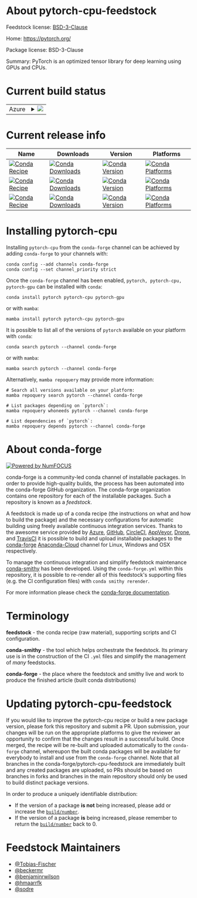 About pytorch-cpu-feedstock
===========================

Feedstock license: [BSD-3-Clause](https://github.com/conda-forge/pytorch-cpu-feedstock/blob/main/LICENSE.txt)

Home: https://pytorch.org/

Package license: BSD-3-Clause

Summary: PyTorch is an optimized tensor library for deep learning using GPUs and CPUs.

Current build status
====================


<table>
    
  <tr>
    <td>Azure</td>
    <td>
      <details>
        <summary>
          <a href="https://dev.azure.com/conda-forge/feedstock-builds/_build/latest?definitionId=2441&branchName=main">
            <img src="https://dev.azure.com/conda-forge/feedstock-builds/_apis/build/status/pytorch-cpu-feedstock?branchName=main">
          </a>
        </summary>
        <table>
          <thead><tr><th>Variant</th><th>Status</th></tr></thead>
          <tbody><tr>
              <td>linux_64_blas_implgenericc_compiler_version10cuda_compilernvcccuda_compiler_version11.2cxx_compiler_version10libprotobuf3.21numpy1.22python3.10.____cpython</td>
              <td>
                <a href="https://dev.azure.com/conda-forge/feedstock-builds/_build/latest?definitionId=2441&branchName=main">
                  <img src="https://dev.azure.com/conda-forge/feedstock-builds/_apis/build/status/pytorch-cpu-feedstock?branchName=main&jobName=linux&configuration=linux%20linux_64_blas_implgenericc_compiler_version10cuda_compilernvcccuda_compiler_version11.2cxx_compiler_version10libprotobuf3.21numpy1.22python3.10.____cpython" alt="variant">
                </a>
              </td>
            </tr><tr>
              <td>linux_64_blas_implgenericc_compiler_version10cuda_compilernvcccuda_compiler_version11.2cxx_compiler_version10libprotobuf3.21numpy1.22python3.8.____cpython</td>
              <td>
                <a href="https://dev.azure.com/conda-forge/feedstock-builds/_build/latest?definitionId=2441&branchName=main">
                  <img src="https://dev.azure.com/conda-forge/feedstock-builds/_apis/build/status/pytorch-cpu-feedstock?branchName=main&jobName=linux&configuration=linux%20linux_64_blas_implgenericc_compiler_version10cuda_compilernvcccuda_compiler_version11.2cxx_compiler_version10libprotobuf3.21numpy1.22python3.8.____cpython" alt="variant">
                </a>
              </td>
            </tr><tr>
              <td>linux_64_blas_implgenericc_compiler_version10cuda_compilernvcccuda_compiler_version11.2cxx_compiler_version10libprotobuf3.21numpy1.22python3.9.____cpython</td>
              <td>
                <a href="https://dev.azure.com/conda-forge/feedstock-builds/_build/latest?definitionId=2441&branchName=main">
                  <img src="https://dev.azure.com/conda-forge/feedstock-builds/_apis/build/status/pytorch-cpu-feedstock?branchName=main&jobName=linux&configuration=linux%20linux_64_blas_implgenericc_compiler_version10cuda_compilernvcccuda_compiler_version11.2cxx_compiler_version10libprotobuf3.21numpy1.22python3.9.____cpython" alt="variant">
                </a>
              </td>
            </tr><tr>
              <td>linux_64_blas_implgenericc_compiler_version10cuda_compilernvcccuda_compiler_version11.2cxx_compiler_version10libprotobuf3.21numpy1.23python3.11.____cpython</td>
              <td>
                <a href="https://dev.azure.com/conda-forge/feedstock-builds/_build/latest?definitionId=2441&branchName=main">
                  <img src="https://dev.azure.com/conda-forge/feedstock-builds/_apis/build/status/pytorch-cpu-feedstock?branchName=main&jobName=linux&configuration=linux%20linux_64_blas_implgenericc_compiler_version10cuda_compilernvcccuda_compiler_version11.2cxx_compiler_version10libprotobuf3.21numpy1.23python3.11.____cpython" alt="variant">
                </a>
              </td>
            </tr><tr>
              <td>linux_64_blas_implgenericc_compiler_version10cuda_compilernvcccuda_compiler_version11.2cxx_compiler_version10libprotobuf3.21numpy1.26python3.12.____cpython</td>
              <td>
                <a href="https://dev.azure.com/conda-forge/feedstock-builds/_build/latest?definitionId=2441&branchName=main">
                  <img src="https://dev.azure.com/conda-forge/feedstock-builds/_apis/build/status/pytorch-cpu-feedstock?branchName=main&jobName=linux&configuration=linux%20linux_64_blas_implgenericc_compiler_version10cuda_compilernvcccuda_compiler_version11.2cxx_compiler_version10libprotobuf3.21numpy1.26python3.12.____cpython" alt="variant">
                </a>
              </td>
            </tr><tr>
              <td>linux_64_blas_implgenericc_compiler_version10cuda_compilernvcccuda_compiler_version11.2cxx_compiler_version10libprotobuf4.24.4numpy1.22python3.10.____cpython</td>
              <td>
                <a href="https://dev.azure.com/conda-forge/feedstock-builds/_build/latest?definitionId=2441&branchName=main">
                  <img src="https://dev.azure.com/conda-forge/feedstock-builds/_apis/build/status/pytorch-cpu-feedstock?branchName=main&jobName=linux&configuration=linux%20linux_64_blas_implgenericc_compiler_version10cuda_compilernvcccuda_compiler_version11.2cxx_compiler_version10libprotobuf4.24.4numpy1.22python3.10.____cpython" alt="variant">
                </a>
              </td>
            </tr><tr>
              <td>linux_64_blas_implgenericc_compiler_version10cuda_compilernvcccuda_compiler_version11.2cxx_compiler_version10libprotobuf4.24.4numpy1.22python3.8.____cpython</td>
              <td>
                <a href="https://dev.azure.com/conda-forge/feedstock-builds/_build/latest?definitionId=2441&branchName=main">
                  <img src="https://dev.azure.com/conda-forge/feedstock-builds/_apis/build/status/pytorch-cpu-feedstock?branchName=main&jobName=linux&configuration=linux%20linux_64_blas_implgenericc_compiler_version10cuda_compilernvcccuda_compiler_version11.2cxx_compiler_version10libprotobuf4.24.4numpy1.22python3.8.____cpython" alt="variant">
                </a>
              </td>
            </tr><tr>
              <td>linux_64_blas_implgenericc_compiler_version10cuda_compilernvcccuda_compiler_version11.2cxx_compiler_version10libprotobuf4.24.4numpy1.22python3.9.____cpython</td>
              <td>
                <a href="https://dev.azure.com/conda-forge/feedstock-builds/_build/latest?definitionId=2441&branchName=main">
                  <img src="https://dev.azure.com/conda-forge/feedstock-builds/_apis/build/status/pytorch-cpu-feedstock?branchName=main&jobName=linux&configuration=linux%20linux_64_blas_implgenericc_compiler_version10cuda_compilernvcccuda_compiler_version11.2cxx_compiler_version10libprotobuf4.24.4numpy1.22python3.9.____cpython" alt="variant">
                </a>
              </td>
            </tr><tr>
              <td>linux_64_blas_implgenericc_compiler_version10cuda_compilernvcccuda_compiler_version11.2cxx_compiler_version10libprotobuf4.24.4numpy1.23python3.11.____cpython</td>
              <td>
                <a href="https://dev.azure.com/conda-forge/feedstock-builds/_build/latest?definitionId=2441&branchName=main">
                  <img src="https://dev.azure.com/conda-forge/feedstock-builds/_apis/build/status/pytorch-cpu-feedstock?branchName=main&jobName=linux&configuration=linux%20linux_64_blas_implgenericc_compiler_version10cuda_compilernvcccuda_compiler_version11.2cxx_compiler_version10libprotobuf4.24.4numpy1.23python3.11.____cpython" alt="variant">
                </a>
              </td>
            </tr><tr>
              <td>linux_64_blas_implgenericc_compiler_version10cuda_compilernvcccuda_compiler_version11.2cxx_compiler_version10libprotobuf4.24.4numpy1.26python3.12.____cpython</td>
              <td>
                <a href="https://dev.azure.com/conda-forge/feedstock-builds/_build/latest?definitionId=2441&branchName=main">
                  <img src="https://dev.azure.com/conda-forge/feedstock-builds/_apis/build/status/pytorch-cpu-feedstock?branchName=main&jobName=linux&configuration=linux%20linux_64_blas_implgenericc_compiler_version10cuda_compilernvcccuda_compiler_version11.2cxx_compiler_version10libprotobuf4.24.4numpy1.26python3.12.____cpython" alt="variant">
                </a>
              </td>
            </tr><tr>
              <td>linux_64_blas_implgenericc_compiler_version11cuda_compilernvcccuda_compiler_version11.8cxx_compiler_version11libprotobuf3.21numpy1.22python3.10.____cpython</td>
              <td>
                <a href="https://dev.azure.com/conda-forge/feedstock-builds/_build/latest?definitionId=2441&branchName=main">
                  <img src="https://dev.azure.com/conda-forge/feedstock-builds/_apis/build/status/pytorch-cpu-feedstock?branchName=main&jobName=linux&configuration=linux%20linux_64_blas_implgenericc_compiler_version11cuda_compilernvcccuda_compiler_version11.8cxx_compiler_version11libprotobuf3.21numpy1.22python3.10.____cpython" alt="variant">
                </a>
              </td>
            </tr><tr>
              <td>linux_64_blas_implgenericc_compiler_version11cuda_compilernvcccuda_compiler_version11.8cxx_compiler_version11libprotobuf3.21numpy1.22python3.8.____cpython</td>
              <td>
                <a href="https://dev.azure.com/conda-forge/feedstock-builds/_build/latest?definitionId=2441&branchName=main">
                  <img src="https://dev.azure.com/conda-forge/feedstock-builds/_apis/build/status/pytorch-cpu-feedstock?branchName=main&jobName=linux&configuration=linux%20linux_64_blas_implgenericc_compiler_version11cuda_compilernvcccuda_compiler_version11.8cxx_compiler_version11libprotobuf3.21numpy1.22python3.8.____cpython" alt="variant">
                </a>
              </td>
            </tr><tr>
              <td>linux_64_blas_implgenericc_compiler_version11cuda_compilernvcccuda_compiler_version11.8cxx_compiler_version11libprotobuf3.21numpy1.22python3.9.____cpython</td>
              <td>
                <a href="https://dev.azure.com/conda-forge/feedstock-builds/_build/latest?definitionId=2441&branchName=main">
                  <img src="https://dev.azure.com/conda-forge/feedstock-builds/_apis/build/status/pytorch-cpu-feedstock?branchName=main&jobName=linux&configuration=linux%20linux_64_blas_implgenericc_compiler_version11cuda_compilernvcccuda_compiler_version11.8cxx_compiler_version11libprotobuf3.21numpy1.22python3.9.____cpython" alt="variant">
                </a>
              </td>
            </tr><tr>
              <td>linux_64_blas_implgenericc_compiler_version11cuda_compilernvcccuda_compiler_version11.8cxx_compiler_version11libprotobuf3.21numpy1.23python3.11.____cpython</td>
              <td>
                <a href="https://dev.azure.com/conda-forge/feedstock-builds/_build/latest?definitionId=2441&branchName=main">
                  <img src="https://dev.azure.com/conda-forge/feedstock-builds/_apis/build/status/pytorch-cpu-feedstock?branchName=main&jobName=linux&configuration=linux%20linux_64_blas_implgenericc_compiler_version11cuda_compilernvcccuda_compiler_version11.8cxx_compiler_version11libprotobuf3.21numpy1.23python3.11.____cpython" alt="variant">
                </a>
              </td>
            </tr><tr>
              <td>linux_64_blas_implgenericc_compiler_version11cuda_compilernvcccuda_compiler_version11.8cxx_compiler_version11libprotobuf3.21numpy1.26python3.12.____cpython</td>
              <td>
                <a href="https://dev.azure.com/conda-forge/feedstock-builds/_build/latest?definitionId=2441&branchName=main">
                  <img src="https://dev.azure.com/conda-forge/feedstock-builds/_apis/build/status/pytorch-cpu-feedstock?branchName=main&jobName=linux&configuration=linux%20linux_64_blas_implgenericc_compiler_version11cuda_compilernvcccuda_compiler_version11.8cxx_compiler_version11libprotobuf3.21numpy1.26python3.12.____cpython" alt="variant">
                </a>
              </td>
            </tr><tr>
              <td>linux_64_blas_implgenericc_compiler_version11cuda_compilernvcccuda_compiler_version11.8cxx_compiler_version11libprotobuf4.24.4numpy1.22python3.10.____cpython</td>
              <td>
                <a href="https://dev.azure.com/conda-forge/feedstock-builds/_build/latest?definitionId=2441&branchName=main">
                  <img src="https://dev.azure.com/conda-forge/feedstock-builds/_apis/build/status/pytorch-cpu-feedstock?branchName=main&jobName=linux&configuration=linux%20linux_64_blas_implgenericc_compiler_version11cuda_compilernvcccuda_compiler_version11.8cxx_compiler_version11libprotobuf4.24.4numpy1.22python3.10.____cpython" alt="variant">
                </a>
              </td>
            </tr><tr>
              <td>linux_64_blas_implgenericc_compiler_version11cuda_compilernvcccuda_compiler_version11.8cxx_compiler_version11libprotobuf4.24.4numpy1.22python3.8.____cpython</td>
              <td>
                <a href="https://dev.azure.com/conda-forge/feedstock-builds/_build/latest?definitionId=2441&branchName=main">
                  <img src="https://dev.azure.com/conda-forge/feedstock-builds/_apis/build/status/pytorch-cpu-feedstock?branchName=main&jobName=linux&configuration=linux%20linux_64_blas_implgenericc_compiler_version11cuda_compilernvcccuda_compiler_version11.8cxx_compiler_version11libprotobuf4.24.4numpy1.22python3.8.____cpython" alt="variant">
                </a>
              </td>
            </tr><tr>
              <td>linux_64_blas_implgenericc_compiler_version11cuda_compilernvcccuda_compiler_version11.8cxx_compiler_version11libprotobuf4.24.4numpy1.22python3.9.____cpython</td>
              <td>
                <a href="https://dev.azure.com/conda-forge/feedstock-builds/_build/latest?definitionId=2441&branchName=main">
                  <img src="https://dev.azure.com/conda-forge/feedstock-builds/_apis/build/status/pytorch-cpu-feedstock?branchName=main&jobName=linux&configuration=linux%20linux_64_blas_implgenericc_compiler_version11cuda_compilernvcccuda_compiler_version11.8cxx_compiler_version11libprotobuf4.24.4numpy1.22python3.9.____cpython" alt="variant">
                </a>
              </td>
            </tr><tr>
              <td>linux_64_blas_implgenericc_compiler_version11cuda_compilernvcccuda_compiler_version11.8cxx_compiler_version11libprotobuf4.24.4numpy1.23python3.11.____cpython</td>
              <td>
                <a href="https://dev.azure.com/conda-forge/feedstock-builds/_build/latest?definitionId=2441&branchName=main">
                  <img src="https://dev.azure.com/conda-forge/feedstock-builds/_apis/build/status/pytorch-cpu-feedstock?branchName=main&jobName=linux&configuration=linux%20linux_64_blas_implgenericc_compiler_version11cuda_compilernvcccuda_compiler_version11.8cxx_compiler_version11libprotobuf4.24.4numpy1.23python3.11.____cpython" alt="variant">
                </a>
              </td>
            </tr><tr>
              <td>linux_64_blas_implgenericc_compiler_version11cuda_compilernvcccuda_compiler_version11.8cxx_compiler_version11libprotobuf4.24.4numpy1.26python3.12.____cpython</td>
              <td>
                <a href="https://dev.azure.com/conda-forge/feedstock-builds/_build/latest?definitionId=2441&branchName=main">
                  <img src="https://dev.azure.com/conda-forge/feedstock-builds/_apis/build/status/pytorch-cpu-feedstock?branchName=main&jobName=linux&configuration=linux%20linux_64_blas_implgenericc_compiler_version11cuda_compilernvcccuda_compiler_version11.8cxx_compiler_version11libprotobuf4.24.4numpy1.26python3.12.____cpython" alt="variant">
                </a>
              </td>
            </tr><tr>
              <td>linux_64_blas_implgenericc_compiler_version12cuda_compilerNonecuda_compiler_versionNonecxx_compiler_version12libprotobuf3.21numpy1.22python3.10.____cpython</td>
              <td>
                <a href="https://dev.azure.com/conda-forge/feedstock-builds/_build/latest?definitionId=2441&branchName=main">
                  <img src="https://dev.azure.com/conda-forge/feedstock-builds/_apis/build/status/pytorch-cpu-feedstock?branchName=main&jobName=linux&configuration=linux%20linux_64_blas_implgenericc_compiler_version12cuda_compilerNonecuda_compiler_versionNonecxx_compiler_version12libprotobuf3.21numpy1.22python3.10.____cpython" alt="variant">
                </a>
              </td>
            </tr><tr>
              <td>linux_64_blas_implgenericc_compiler_version12cuda_compilerNonecuda_compiler_versionNonecxx_compiler_version12libprotobuf3.21numpy1.22python3.8.____cpython</td>
              <td>
                <a href="https://dev.azure.com/conda-forge/feedstock-builds/_build/latest?definitionId=2441&branchName=main">
                  <img src="https://dev.azure.com/conda-forge/feedstock-builds/_apis/build/status/pytorch-cpu-feedstock?branchName=main&jobName=linux&configuration=linux%20linux_64_blas_implgenericc_compiler_version12cuda_compilerNonecuda_compiler_versionNonecxx_compiler_version12libprotobuf3.21numpy1.22python3.8.____cpython" alt="variant">
                </a>
              </td>
            </tr><tr>
              <td>linux_64_blas_implgenericc_compiler_version12cuda_compilerNonecuda_compiler_versionNonecxx_compiler_version12libprotobuf3.21numpy1.22python3.9.____cpython</td>
              <td>
                <a href="https://dev.azure.com/conda-forge/feedstock-builds/_build/latest?definitionId=2441&branchName=main">
                  <img src="https://dev.azure.com/conda-forge/feedstock-builds/_apis/build/status/pytorch-cpu-feedstock?branchName=main&jobName=linux&configuration=linux%20linux_64_blas_implgenericc_compiler_version12cuda_compilerNonecuda_compiler_versionNonecxx_compiler_version12libprotobuf3.21numpy1.22python3.9.____cpython" alt="variant">
                </a>
              </td>
            </tr><tr>
              <td>linux_64_blas_implgenericc_compiler_version12cuda_compilerNonecuda_compiler_versionNonecxx_compiler_version12libprotobuf3.21numpy1.23python3.11.____cpython</td>
              <td>
                <a href="https://dev.azure.com/conda-forge/feedstock-builds/_build/latest?definitionId=2441&branchName=main">
                  <img src="https://dev.azure.com/conda-forge/feedstock-builds/_apis/build/status/pytorch-cpu-feedstock?branchName=main&jobName=linux&configuration=linux%20linux_64_blas_implgenericc_compiler_version12cuda_compilerNonecuda_compiler_versionNonecxx_compiler_version12libprotobuf3.21numpy1.23python3.11.____cpython" alt="variant">
                </a>
              </td>
            </tr><tr>
              <td>linux_64_blas_implgenericc_compiler_version12cuda_compilerNonecuda_compiler_versionNonecxx_compiler_version12libprotobuf3.21numpy1.26python3.12.____cpython</td>
              <td>
                <a href="https://dev.azure.com/conda-forge/feedstock-builds/_build/latest?definitionId=2441&branchName=main">
                  <img src="https://dev.azure.com/conda-forge/feedstock-builds/_apis/build/status/pytorch-cpu-feedstock?branchName=main&jobName=linux&configuration=linux%20linux_64_blas_implgenericc_compiler_version12cuda_compilerNonecuda_compiler_versionNonecxx_compiler_version12libprotobuf3.21numpy1.26python3.12.____cpython" alt="variant">
                </a>
              </td>
            </tr><tr>
              <td>linux_64_blas_implgenericc_compiler_version12cuda_compilerNonecuda_compiler_versionNonecxx_compiler_version12libprotobuf4.24.4numpy1.22python3.10.____cpython</td>
              <td>
                <a href="https://dev.azure.com/conda-forge/feedstock-builds/_build/latest?definitionId=2441&branchName=main">
                  <img src="https://dev.azure.com/conda-forge/feedstock-builds/_apis/build/status/pytorch-cpu-feedstock?branchName=main&jobName=linux&configuration=linux%20linux_64_blas_implgenericc_compiler_version12cuda_compilerNonecuda_compiler_versionNonecxx_compiler_version12libprotobuf4.24.4numpy1.22python3.10.____cpython" alt="variant">
                </a>
              </td>
            </tr><tr>
              <td>linux_64_blas_implgenericc_compiler_version12cuda_compilerNonecuda_compiler_versionNonecxx_compiler_version12libprotobuf4.24.4numpy1.22python3.8.____cpython</td>
              <td>
                <a href="https://dev.azure.com/conda-forge/feedstock-builds/_build/latest?definitionId=2441&branchName=main">
                  <img src="https://dev.azure.com/conda-forge/feedstock-builds/_apis/build/status/pytorch-cpu-feedstock?branchName=main&jobName=linux&configuration=linux%20linux_64_blas_implgenericc_compiler_version12cuda_compilerNonecuda_compiler_versionNonecxx_compiler_version12libprotobuf4.24.4numpy1.22python3.8.____cpython" alt="variant">
                </a>
              </td>
            </tr><tr>
              <td>linux_64_blas_implgenericc_compiler_version12cuda_compilerNonecuda_compiler_versionNonecxx_compiler_version12libprotobuf4.24.4numpy1.22python3.9.____cpython</td>
              <td>
                <a href="https://dev.azure.com/conda-forge/feedstock-builds/_build/latest?definitionId=2441&branchName=main">
                  <img src="https://dev.azure.com/conda-forge/feedstock-builds/_apis/build/status/pytorch-cpu-feedstock?branchName=main&jobName=linux&configuration=linux%20linux_64_blas_implgenericc_compiler_version12cuda_compilerNonecuda_compiler_versionNonecxx_compiler_version12libprotobuf4.24.4numpy1.22python3.9.____cpython" alt="variant">
                </a>
              </td>
            </tr><tr>
              <td>linux_64_blas_implgenericc_compiler_version12cuda_compilerNonecuda_compiler_versionNonecxx_compiler_version12libprotobuf4.24.4numpy1.23python3.11.____cpython</td>
              <td>
                <a href="https://dev.azure.com/conda-forge/feedstock-builds/_build/latest?definitionId=2441&branchName=main">
                  <img src="https://dev.azure.com/conda-forge/feedstock-builds/_apis/build/status/pytorch-cpu-feedstock?branchName=main&jobName=linux&configuration=linux%20linux_64_blas_implgenericc_compiler_version12cuda_compilerNonecuda_compiler_versionNonecxx_compiler_version12libprotobuf4.24.4numpy1.23python3.11.____cpython" alt="variant">
                </a>
              </td>
            </tr><tr>
              <td>linux_64_blas_implgenericc_compiler_version12cuda_compilerNonecuda_compiler_versionNonecxx_compiler_version12libprotobuf4.24.4numpy1.26python3.12.____cpython</td>
              <td>
                <a href="https://dev.azure.com/conda-forge/feedstock-builds/_build/latest?definitionId=2441&branchName=main">
                  <img src="https://dev.azure.com/conda-forge/feedstock-builds/_apis/build/status/pytorch-cpu-feedstock?branchName=main&jobName=linux&configuration=linux%20linux_64_blas_implgenericc_compiler_version12cuda_compilerNonecuda_compiler_versionNonecxx_compiler_version12libprotobuf4.24.4numpy1.26python3.12.____cpython" alt="variant">
                </a>
              </td>
            </tr><tr>
              <td>linux_64_blas_implgenericc_compiler_version12cuda_compilercuda-nvcccuda_compiler_version12.0cxx_compiler_version12libprotobuf3.21numpy1.22python3.10.____cpython</td>
              <td>
                <a href="https://dev.azure.com/conda-forge/feedstock-builds/_build/latest?definitionId=2441&branchName=main">
                  <img src="https://dev.azure.com/conda-forge/feedstock-builds/_apis/build/status/pytorch-cpu-feedstock?branchName=main&jobName=linux&configuration=linux%20linux_64_blas_implgenericc_compiler_version12cuda_compilercuda-nvcccuda_compiler_version12.0cxx_compiler_version12libprotobuf3.21numpy1.22python3.10.____cpython" alt="variant">
                </a>
              </td>
            </tr><tr>
              <td>linux_64_blas_implgenericc_compiler_version12cuda_compilercuda-nvcccuda_compiler_version12.0cxx_compiler_version12libprotobuf3.21numpy1.22python3.8.____cpython</td>
              <td>
                <a href="https://dev.azure.com/conda-forge/feedstock-builds/_build/latest?definitionId=2441&branchName=main">
                  <img src="https://dev.azure.com/conda-forge/feedstock-builds/_apis/build/status/pytorch-cpu-feedstock?branchName=main&jobName=linux&configuration=linux%20linux_64_blas_implgenericc_compiler_version12cuda_compilercuda-nvcccuda_compiler_version12.0cxx_compiler_version12libprotobuf3.21numpy1.22python3.8.____cpython" alt="variant">
                </a>
              </td>
            </tr><tr>
              <td>linux_64_blas_implgenericc_compiler_version12cuda_compilercuda-nvcccuda_compiler_version12.0cxx_compiler_version12libprotobuf3.21numpy1.22python3.9.____cpython</td>
              <td>
                <a href="https://dev.azure.com/conda-forge/feedstock-builds/_build/latest?definitionId=2441&branchName=main">
                  <img src="https://dev.azure.com/conda-forge/feedstock-builds/_apis/build/status/pytorch-cpu-feedstock?branchName=main&jobName=linux&configuration=linux%20linux_64_blas_implgenericc_compiler_version12cuda_compilercuda-nvcccuda_compiler_version12.0cxx_compiler_version12libprotobuf3.21numpy1.22python3.9.____cpython" alt="variant">
                </a>
              </td>
            </tr><tr>
              <td>linux_64_blas_implgenericc_compiler_version12cuda_compilercuda-nvcccuda_compiler_version12.0cxx_compiler_version12libprotobuf3.21numpy1.23python3.11.____cpython</td>
              <td>
                <a href="https://dev.azure.com/conda-forge/feedstock-builds/_build/latest?definitionId=2441&branchName=main">
                  <img src="https://dev.azure.com/conda-forge/feedstock-builds/_apis/build/status/pytorch-cpu-feedstock?branchName=main&jobName=linux&configuration=linux%20linux_64_blas_implgenericc_compiler_version12cuda_compilercuda-nvcccuda_compiler_version12.0cxx_compiler_version12libprotobuf3.21numpy1.23python3.11.____cpython" alt="variant">
                </a>
              </td>
            </tr><tr>
              <td>linux_64_blas_implgenericc_compiler_version12cuda_compilercuda-nvcccuda_compiler_version12.0cxx_compiler_version12libprotobuf3.21numpy1.26python3.12.____cpython</td>
              <td>
                <a href="https://dev.azure.com/conda-forge/feedstock-builds/_build/latest?definitionId=2441&branchName=main">
                  <img src="https://dev.azure.com/conda-forge/feedstock-builds/_apis/build/status/pytorch-cpu-feedstock?branchName=main&jobName=linux&configuration=linux%20linux_64_blas_implgenericc_compiler_version12cuda_compilercuda-nvcccuda_compiler_version12.0cxx_compiler_version12libprotobuf3.21numpy1.26python3.12.____cpython" alt="variant">
                </a>
              </td>
            </tr><tr>
              <td>linux_64_blas_implgenericc_compiler_version12cuda_compilercuda-nvcccuda_compiler_version12.0cxx_compiler_version12libprotobuf4.24.4numpy1.22python3.10.____cpython</td>
              <td>
                <a href="https://dev.azure.com/conda-forge/feedstock-builds/_build/latest?definitionId=2441&branchName=main">
                  <img src="https://dev.azure.com/conda-forge/feedstock-builds/_apis/build/status/pytorch-cpu-feedstock?branchName=main&jobName=linux&configuration=linux%20linux_64_blas_implgenericc_compiler_version12cuda_compilercuda-nvcccuda_compiler_version12.0cxx_compiler_version12libprotobuf4.24.4numpy1.22python3.10.____cpython" alt="variant">
                </a>
              </td>
            </tr><tr>
              <td>linux_64_blas_implgenericc_compiler_version12cuda_compilercuda-nvcccuda_compiler_version12.0cxx_compiler_version12libprotobuf4.24.4numpy1.22python3.8.____cpython</td>
              <td>
                <a href="https://dev.azure.com/conda-forge/feedstock-builds/_build/latest?definitionId=2441&branchName=main">
                  <img src="https://dev.azure.com/conda-forge/feedstock-builds/_apis/build/status/pytorch-cpu-feedstock?branchName=main&jobName=linux&configuration=linux%20linux_64_blas_implgenericc_compiler_version12cuda_compilercuda-nvcccuda_compiler_version12.0cxx_compiler_version12libprotobuf4.24.4numpy1.22python3.8.____cpython" alt="variant">
                </a>
              </td>
            </tr><tr>
              <td>linux_64_blas_implgenericc_compiler_version12cuda_compilercuda-nvcccuda_compiler_version12.0cxx_compiler_version12libprotobuf4.24.4numpy1.22python3.9.____cpython</td>
              <td>
                <a href="https://dev.azure.com/conda-forge/feedstock-builds/_build/latest?definitionId=2441&branchName=main">
                  <img src="https://dev.azure.com/conda-forge/feedstock-builds/_apis/build/status/pytorch-cpu-feedstock?branchName=main&jobName=linux&configuration=linux%20linux_64_blas_implgenericc_compiler_version12cuda_compilercuda-nvcccuda_compiler_version12.0cxx_compiler_version12libprotobuf4.24.4numpy1.22python3.9.____cpython" alt="variant">
                </a>
              </td>
            </tr><tr>
              <td>linux_64_blas_implgenericc_compiler_version12cuda_compilercuda-nvcccuda_compiler_version12.0cxx_compiler_version12libprotobuf4.24.4numpy1.23python3.11.____cpython</td>
              <td>
                <a href="https://dev.azure.com/conda-forge/feedstock-builds/_build/latest?definitionId=2441&branchName=main">
                  <img src="https://dev.azure.com/conda-forge/feedstock-builds/_apis/build/status/pytorch-cpu-feedstock?branchName=main&jobName=linux&configuration=linux%20linux_64_blas_implgenericc_compiler_version12cuda_compilercuda-nvcccuda_compiler_version12.0cxx_compiler_version12libprotobuf4.24.4numpy1.23python3.11.____cpython" alt="variant">
                </a>
              </td>
            </tr><tr>
              <td>linux_64_blas_implgenericc_compiler_version12cuda_compilercuda-nvcccuda_compiler_version12.0cxx_compiler_version12libprotobuf4.24.4numpy1.26python3.12.____cpython</td>
              <td>
                <a href="https://dev.azure.com/conda-forge/feedstock-builds/_build/latest?definitionId=2441&branchName=main">
                  <img src="https://dev.azure.com/conda-forge/feedstock-builds/_apis/build/status/pytorch-cpu-feedstock?branchName=main&jobName=linux&configuration=linux%20linux_64_blas_implgenericc_compiler_version12cuda_compilercuda-nvcccuda_compiler_version12.0cxx_compiler_version12libprotobuf4.24.4numpy1.26python3.12.____cpython" alt="variant">
                </a>
              </td>
            </tr><tr>
              <td>linux_64_blas_implmklc_compiler_version10cuda_compilernvcccuda_compiler_version11.2cxx_compiler_version10libprotobuf3.21numpy1.22python3.10.____cpython</td>
              <td>
                <a href="https://dev.azure.com/conda-forge/feedstock-builds/_build/latest?definitionId=2441&branchName=main">
                  <img src="https://dev.azure.com/conda-forge/feedstock-builds/_apis/build/status/pytorch-cpu-feedstock?branchName=main&jobName=linux&configuration=linux%20linux_64_blas_implmklc_compiler_version10cuda_compilernvcccuda_compiler_version11.2cxx_compiler_version10libprotobuf3.21numpy1.22python3.10.____cpython" alt="variant">
                </a>
              </td>
            </tr><tr>
              <td>linux_64_blas_implmklc_compiler_version10cuda_compilernvcccuda_compiler_version11.2cxx_compiler_version10libprotobuf3.21numpy1.22python3.8.____cpython</td>
              <td>
                <a href="https://dev.azure.com/conda-forge/feedstock-builds/_build/latest?definitionId=2441&branchName=main">
                  <img src="https://dev.azure.com/conda-forge/feedstock-builds/_apis/build/status/pytorch-cpu-feedstock?branchName=main&jobName=linux&configuration=linux%20linux_64_blas_implmklc_compiler_version10cuda_compilernvcccuda_compiler_version11.2cxx_compiler_version10libprotobuf3.21numpy1.22python3.8.____cpython" alt="variant">
                </a>
              </td>
            </tr><tr>
              <td>linux_64_blas_implmklc_compiler_version10cuda_compilernvcccuda_compiler_version11.2cxx_compiler_version10libprotobuf3.21numpy1.22python3.9.____cpython</td>
              <td>
                <a href="https://dev.azure.com/conda-forge/feedstock-builds/_build/latest?definitionId=2441&branchName=main">
                  <img src="https://dev.azure.com/conda-forge/feedstock-builds/_apis/build/status/pytorch-cpu-feedstock?branchName=main&jobName=linux&configuration=linux%20linux_64_blas_implmklc_compiler_version10cuda_compilernvcccuda_compiler_version11.2cxx_compiler_version10libprotobuf3.21numpy1.22python3.9.____cpython" alt="variant">
                </a>
              </td>
            </tr><tr>
              <td>linux_64_blas_implmklc_compiler_version10cuda_compilernvcccuda_compiler_version11.2cxx_compiler_version10libprotobuf3.21numpy1.23python3.11.____cpython</td>
              <td>
                <a href="https://dev.azure.com/conda-forge/feedstock-builds/_build/latest?definitionId=2441&branchName=main">
                  <img src="https://dev.azure.com/conda-forge/feedstock-builds/_apis/build/status/pytorch-cpu-feedstock?branchName=main&jobName=linux&configuration=linux%20linux_64_blas_implmklc_compiler_version10cuda_compilernvcccuda_compiler_version11.2cxx_compiler_version10libprotobuf3.21numpy1.23python3.11.____cpython" alt="variant">
                </a>
              </td>
            </tr><tr>
              <td>linux_64_blas_implmklc_compiler_version10cuda_compilernvcccuda_compiler_version11.2cxx_compiler_version10libprotobuf3.21numpy1.26python3.12.____cpython</td>
              <td>
                <a href="https://dev.azure.com/conda-forge/feedstock-builds/_build/latest?definitionId=2441&branchName=main">
                  <img src="https://dev.azure.com/conda-forge/feedstock-builds/_apis/build/status/pytorch-cpu-feedstock?branchName=main&jobName=linux&configuration=linux%20linux_64_blas_implmklc_compiler_version10cuda_compilernvcccuda_compiler_version11.2cxx_compiler_version10libprotobuf3.21numpy1.26python3.12.____cpython" alt="variant">
                </a>
              </td>
            </tr><tr>
              <td>linux_64_blas_implmklc_compiler_version10cuda_compilernvcccuda_compiler_version11.2cxx_compiler_version10libprotobuf4.24.4numpy1.22python3.10.____cpython</td>
              <td>
                <a href="https://dev.azure.com/conda-forge/feedstock-builds/_build/latest?definitionId=2441&branchName=main">
                  <img src="https://dev.azure.com/conda-forge/feedstock-builds/_apis/build/status/pytorch-cpu-feedstock?branchName=main&jobName=linux&configuration=linux%20linux_64_blas_implmklc_compiler_version10cuda_compilernvcccuda_compiler_version11.2cxx_compiler_version10libprotobuf4.24.4numpy1.22python3.10.____cpython" alt="variant">
                </a>
              </td>
            </tr><tr>
              <td>linux_64_blas_implmklc_compiler_version10cuda_compilernvcccuda_compiler_version11.2cxx_compiler_version10libprotobuf4.24.4numpy1.22python3.8.____cpython</td>
              <td>
                <a href="https://dev.azure.com/conda-forge/feedstock-builds/_build/latest?definitionId=2441&branchName=main">
                  <img src="https://dev.azure.com/conda-forge/feedstock-builds/_apis/build/status/pytorch-cpu-feedstock?branchName=main&jobName=linux&configuration=linux%20linux_64_blas_implmklc_compiler_version10cuda_compilernvcccuda_compiler_version11.2cxx_compiler_version10libprotobuf4.24.4numpy1.22python3.8.____cpython" alt="variant">
                </a>
              </td>
            </tr><tr>
              <td>linux_64_blas_implmklc_compiler_version10cuda_compilernvcccuda_compiler_version11.2cxx_compiler_version10libprotobuf4.24.4numpy1.22python3.9.____cpython</td>
              <td>
                <a href="https://dev.azure.com/conda-forge/feedstock-builds/_build/latest?definitionId=2441&branchName=main">
                  <img src="https://dev.azure.com/conda-forge/feedstock-builds/_apis/build/status/pytorch-cpu-feedstock?branchName=main&jobName=linux&configuration=linux%20linux_64_blas_implmklc_compiler_version10cuda_compilernvcccuda_compiler_version11.2cxx_compiler_version10libprotobuf4.24.4numpy1.22python3.9.____cpython" alt="variant">
                </a>
              </td>
            </tr><tr>
              <td>linux_64_blas_implmklc_compiler_version10cuda_compilernvcccuda_compiler_version11.2cxx_compiler_version10libprotobuf4.24.4numpy1.23python3.11.____cpython</td>
              <td>
                <a href="https://dev.azure.com/conda-forge/feedstock-builds/_build/latest?definitionId=2441&branchName=main">
                  <img src="https://dev.azure.com/conda-forge/feedstock-builds/_apis/build/status/pytorch-cpu-feedstock?branchName=main&jobName=linux&configuration=linux%20linux_64_blas_implmklc_compiler_version10cuda_compilernvcccuda_compiler_version11.2cxx_compiler_version10libprotobuf4.24.4numpy1.23python3.11.____cpython" alt="variant">
                </a>
              </td>
            </tr><tr>
              <td>linux_64_blas_implmklc_compiler_version10cuda_compilernvcccuda_compiler_version11.2cxx_compiler_version10libprotobuf4.24.4numpy1.26python3.12.____cpython</td>
              <td>
                <a href="https://dev.azure.com/conda-forge/feedstock-builds/_build/latest?definitionId=2441&branchName=main">
                  <img src="https://dev.azure.com/conda-forge/feedstock-builds/_apis/build/status/pytorch-cpu-feedstock?branchName=main&jobName=linux&configuration=linux%20linux_64_blas_implmklc_compiler_version10cuda_compilernvcccuda_compiler_version11.2cxx_compiler_version10libprotobuf4.24.4numpy1.26python3.12.____cpython" alt="variant">
                </a>
              </td>
            </tr><tr>
              <td>linux_64_blas_implmklc_compiler_version11cuda_compilernvcccuda_compiler_version11.8cxx_compiler_version11libprotobuf3.21numpy1.22python3.10.____cpython</td>
              <td>
                <a href="https://dev.azure.com/conda-forge/feedstock-builds/_build/latest?definitionId=2441&branchName=main">
                  <img src="https://dev.azure.com/conda-forge/feedstock-builds/_apis/build/status/pytorch-cpu-feedstock?branchName=main&jobName=linux&configuration=linux%20linux_64_blas_implmklc_compiler_version11cuda_compilernvcccuda_compiler_version11.8cxx_compiler_version11libprotobuf3.21numpy1.22python3.10.____cpython" alt="variant">
                </a>
              </td>
            </tr><tr>
              <td>linux_64_blas_implmklc_compiler_version11cuda_compilernvcccuda_compiler_version11.8cxx_compiler_version11libprotobuf3.21numpy1.22python3.8.____cpython</td>
              <td>
                <a href="https://dev.azure.com/conda-forge/feedstock-builds/_build/latest?definitionId=2441&branchName=main">
                  <img src="https://dev.azure.com/conda-forge/feedstock-builds/_apis/build/status/pytorch-cpu-feedstock?branchName=main&jobName=linux&configuration=linux%20linux_64_blas_implmklc_compiler_version11cuda_compilernvcccuda_compiler_version11.8cxx_compiler_version11libprotobuf3.21numpy1.22python3.8.____cpython" alt="variant">
                </a>
              </td>
            </tr><tr>
              <td>linux_64_blas_implmklc_compiler_version11cuda_compilernvcccuda_compiler_version11.8cxx_compiler_version11libprotobuf3.21numpy1.22python3.9.____cpython</td>
              <td>
                <a href="https://dev.azure.com/conda-forge/feedstock-builds/_build/latest?definitionId=2441&branchName=main">
                  <img src="https://dev.azure.com/conda-forge/feedstock-builds/_apis/build/status/pytorch-cpu-feedstock?branchName=main&jobName=linux&configuration=linux%20linux_64_blas_implmklc_compiler_version11cuda_compilernvcccuda_compiler_version11.8cxx_compiler_version11libprotobuf3.21numpy1.22python3.9.____cpython" alt="variant">
                </a>
              </td>
            </tr><tr>
              <td>linux_64_blas_implmklc_compiler_version11cuda_compilernvcccuda_compiler_version11.8cxx_compiler_version11libprotobuf3.21numpy1.23python3.11.____cpython</td>
              <td>
                <a href="https://dev.azure.com/conda-forge/feedstock-builds/_build/latest?definitionId=2441&branchName=main">
                  <img src="https://dev.azure.com/conda-forge/feedstock-builds/_apis/build/status/pytorch-cpu-feedstock?branchName=main&jobName=linux&configuration=linux%20linux_64_blas_implmklc_compiler_version11cuda_compilernvcccuda_compiler_version11.8cxx_compiler_version11libprotobuf3.21numpy1.23python3.11.____cpython" alt="variant">
                </a>
              </td>
            </tr><tr>
              <td>linux_64_blas_implmklc_compiler_version11cuda_compilernvcccuda_compiler_version11.8cxx_compiler_version11libprotobuf3.21numpy1.26python3.12.____cpython</td>
              <td>
                <a href="https://dev.azure.com/conda-forge/feedstock-builds/_build/latest?definitionId=2441&branchName=main">
                  <img src="https://dev.azure.com/conda-forge/feedstock-builds/_apis/build/status/pytorch-cpu-feedstock?branchName=main&jobName=linux&configuration=linux%20linux_64_blas_implmklc_compiler_version11cuda_compilernvcccuda_compiler_version11.8cxx_compiler_version11libprotobuf3.21numpy1.26python3.12.____cpython" alt="variant">
                </a>
              </td>
            </tr><tr>
              <td>linux_64_blas_implmklc_compiler_version11cuda_compilernvcccuda_compiler_version11.8cxx_compiler_version11libprotobuf4.24.4numpy1.22python3.10.____cpython</td>
              <td>
                <a href="https://dev.azure.com/conda-forge/feedstock-builds/_build/latest?definitionId=2441&branchName=main">
                  <img src="https://dev.azure.com/conda-forge/feedstock-builds/_apis/build/status/pytorch-cpu-feedstock?branchName=main&jobName=linux&configuration=linux%20linux_64_blas_implmklc_compiler_version11cuda_compilernvcccuda_compiler_version11.8cxx_compiler_version11libprotobuf4.24.4numpy1.22python3.10.____cpython" alt="variant">
                </a>
              </td>
            </tr><tr>
              <td>linux_64_blas_implmklc_compiler_version11cuda_compilernvcccuda_compiler_version11.8cxx_compiler_version11libprotobuf4.24.4numpy1.22python3.8.____cpython</td>
              <td>
                <a href="https://dev.azure.com/conda-forge/feedstock-builds/_build/latest?definitionId=2441&branchName=main">
                  <img src="https://dev.azure.com/conda-forge/feedstock-builds/_apis/build/status/pytorch-cpu-feedstock?branchName=main&jobName=linux&configuration=linux%20linux_64_blas_implmklc_compiler_version11cuda_compilernvcccuda_compiler_version11.8cxx_compiler_version11libprotobuf4.24.4numpy1.22python3.8.____cpython" alt="variant">
                </a>
              </td>
            </tr><tr>
              <td>linux_64_blas_implmklc_compiler_version11cuda_compilernvcccuda_compiler_version11.8cxx_compiler_version11libprotobuf4.24.4numpy1.22python3.9.____cpython</td>
              <td>
                <a href="https://dev.azure.com/conda-forge/feedstock-builds/_build/latest?definitionId=2441&branchName=main">
                  <img src="https://dev.azure.com/conda-forge/feedstock-builds/_apis/build/status/pytorch-cpu-feedstock?branchName=main&jobName=linux&configuration=linux%20linux_64_blas_implmklc_compiler_version11cuda_compilernvcccuda_compiler_version11.8cxx_compiler_version11libprotobuf4.24.4numpy1.22python3.9.____cpython" alt="variant">
                </a>
              </td>
            </tr><tr>
              <td>linux_64_blas_implmklc_compiler_version11cuda_compilernvcccuda_compiler_version11.8cxx_compiler_version11libprotobuf4.24.4numpy1.23python3.11.____cpython</td>
              <td>
                <a href="https://dev.azure.com/conda-forge/feedstock-builds/_build/latest?definitionId=2441&branchName=main">
                  <img src="https://dev.azure.com/conda-forge/feedstock-builds/_apis/build/status/pytorch-cpu-feedstock?branchName=main&jobName=linux&configuration=linux%20linux_64_blas_implmklc_compiler_version11cuda_compilernvcccuda_compiler_version11.8cxx_compiler_version11libprotobuf4.24.4numpy1.23python3.11.____cpython" alt="variant">
                </a>
              </td>
            </tr><tr>
              <td>linux_64_blas_implmklc_compiler_version11cuda_compilernvcccuda_compiler_version11.8cxx_compiler_version11libprotobuf4.24.4numpy1.26python3.12.____cpython</td>
              <td>
                <a href="https://dev.azure.com/conda-forge/feedstock-builds/_build/latest?definitionId=2441&branchName=main">
                  <img src="https://dev.azure.com/conda-forge/feedstock-builds/_apis/build/status/pytorch-cpu-feedstock?branchName=main&jobName=linux&configuration=linux%20linux_64_blas_implmklc_compiler_version11cuda_compilernvcccuda_compiler_version11.8cxx_compiler_version11libprotobuf4.24.4numpy1.26python3.12.____cpython" alt="variant">
                </a>
              </td>
            </tr><tr>
              <td>linux_64_blas_implmklc_compiler_version12cuda_compilerNonecuda_compiler_versionNonecxx_compiler_version12libprotobuf3.21numpy1.22python3.10.____cpython</td>
              <td>
                <a href="https://dev.azure.com/conda-forge/feedstock-builds/_build/latest?definitionId=2441&branchName=main">
                  <img src="https://dev.azure.com/conda-forge/feedstock-builds/_apis/build/status/pytorch-cpu-feedstock?branchName=main&jobName=linux&configuration=linux%20linux_64_blas_implmklc_compiler_version12cuda_compilerNonecuda_compiler_versionNonecxx_compiler_version12libprotobuf3.21numpy1.22python3.10.____cpython" alt="variant">
                </a>
              </td>
            </tr><tr>
              <td>linux_64_blas_implmklc_compiler_version12cuda_compilerNonecuda_compiler_versionNonecxx_compiler_version12libprotobuf3.21numpy1.22python3.8.____cpython</td>
              <td>
                <a href="https://dev.azure.com/conda-forge/feedstock-builds/_build/latest?definitionId=2441&branchName=main">
                  <img src="https://dev.azure.com/conda-forge/feedstock-builds/_apis/build/status/pytorch-cpu-feedstock?branchName=main&jobName=linux&configuration=linux%20linux_64_blas_implmklc_compiler_version12cuda_compilerNonecuda_compiler_versionNonecxx_compiler_version12libprotobuf3.21numpy1.22python3.8.____cpython" alt="variant">
                </a>
              </td>
            </tr><tr>
              <td>linux_64_blas_implmklc_compiler_version12cuda_compilerNonecuda_compiler_versionNonecxx_compiler_version12libprotobuf3.21numpy1.22python3.9.____cpython</td>
              <td>
                <a href="https://dev.azure.com/conda-forge/feedstock-builds/_build/latest?definitionId=2441&branchName=main">
                  <img src="https://dev.azure.com/conda-forge/feedstock-builds/_apis/build/status/pytorch-cpu-feedstock?branchName=main&jobName=linux&configuration=linux%20linux_64_blas_implmklc_compiler_version12cuda_compilerNonecuda_compiler_versionNonecxx_compiler_version12libprotobuf3.21numpy1.22python3.9.____cpython" alt="variant">
                </a>
              </td>
            </tr><tr>
              <td>linux_64_blas_implmklc_compiler_version12cuda_compilerNonecuda_compiler_versionNonecxx_compiler_version12libprotobuf3.21numpy1.23python3.11.____cpython</td>
              <td>
                <a href="https://dev.azure.com/conda-forge/feedstock-builds/_build/latest?definitionId=2441&branchName=main">
                  <img src="https://dev.azure.com/conda-forge/feedstock-builds/_apis/build/status/pytorch-cpu-feedstock?branchName=main&jobName=linux&configuration=linux%20linux_64_blas_implmklc_compiler_version12cuda_compilerNonecuda_compiler_versionNonecxx_compiler_version12libprotobuf3.21numpy1.23python3.11.____cpython" alt="variant">
                </a>
              </td>
            </tr><tr>
              <td>linux_64_blas_implmklc_compiler_version12cuda_compilerNonecuda_compiler_versionNonecxx_compiler_version12libprotobuf3.21numpy1.26python3.12.____cpython</td>
              <td>
                <a href="https://dev.azure.com/conda-forge/feedstock-builds/_build/latest?definitionId=2441&branchName=main">
                  <img src="https://dev.azure.com/conda-forge/feedstock-builds/_apis/build/status/pytorch-cpu-feedstock?branchName=main&jobName=linux&configuration=linux%20linux_64_blas_implmklc_compiler_version12cuda_compilerNonecuda_compiler_versionNonecxx_compiler_version12libprotobuf3.21numpy1.26python3.12.____cpython" alt="variant">
                </a>
              </td>
            </tr><tr>
              <td>linux_64_blas_implmklc_compiler_version12cuda_compilerNonecuda_compiler_versionNonecxx_compiler_version12libprotobuf4.24.4numpy1.22python3.10.____cpython</td>
              <td>
                <a href="https://dev.azure.com/conda-forge/feedstock-builds/_build/latest?definitionId=2441&branchName=main">
                  <img src="https://dev.azure.com/conda-forge/feedstock-builds/_apis/build/status/pytorch-cpu-feedstock?branchName=main&jobName=linux&configuration=linux%20linux_64_blas_implmklc_compiler_version12cuda_compilerNonecuda_compiler_versionNonecxx_compiler_version12libprotobuf4.24.4numpy1.22python3.10.____cpython" alt="variant">
                </a>
              </td>
            </tr><tr>
              <td>linux_64_blas_implmklc_compiler_version12cuda_compilerNonecuda_compiler_versionNonecxx_compiler_version12libprotobuf4.24.4numpy1.22python3.8.____cpython</td>
              <td>
                <a href="https://dev.azure.com/conda-forge/feedstock-builds/_build/latest?definitionId=2441&branchName=main">
                  <img src="https://dev.azure.com/conda-forge/feedstock-builds/_apis/build/status/pytorch-cpu-feedstock?branchName=main&jobName=linux&configuration=linux%20linux_64_blas_implmklc_compiler_version12cuda_compilerNonecuda_compiler_versionNonecxx_compiler_version12libprotobuf4.24.4numpy1.22python3.8.____cpython" alt="variant">
                </a>
              </td>
            </tr><tr>
              <td>linux_64_blas_implmklc_compiler_version12cuda_compilerNonecuda_compiler_versionNonecxx_compiler_version12libprotobuf4.24.4numpy1.22python3.9.____cpython</td>
              <td>
                <a href="https://dev.azure.com/conda-forge/feedstock-builds/_build/latest?definitionId=2441&branchName=main">
                  <img src="https://dev.azure.com/conda-forge/feedstock-builds/_apis/build/status/pytorch-cpu-feedstock?branchName=main&jobName=linux&configuration=linux%20linux_64_blas_implmklc_compiler_version12cuda_compilerNonecuda_compiler_versionNonecxx_compiler_version12libprotobuf4.24.4numpy1.22python3.9.____cpython" alt="variant">
                </a>
              </td>
            </tr><tr>
              <td>linux_64_blas_implmklc_compiler_version12cuda_compilerNonecuda_compiler_versionNonecxx_compiler_version12libprotobuf4.24.4numpy1.23python3.11.____cpython</td>
              <td>
                <a href="https://dev.azure.com/conda-forge/feedstock-builds/_build/latest?definitionId=2441&branchName=main">
                  <img src="https://dev.azure.com/conda-forge/feedstock-builds/_apis/build/status/pytorch-cpu-feedstock?branchName=main&jobName=linux&configuration=linux%20linux_64_blas_implmklc_compiler_version12cuda_compilerNonecuda_compiler_versionNonecxx_compiler_version12libprotobuf4.24.4numpy1.23python3.11.____cpython" alt="variant">
                </a>
              </td>
            </tr><tr>
              <td>linux_64_blas_implmklc_compiler_version12cuda_compilerNonecuda_compiler_versionNonecxx_compiler_version12libprotobuf4.24.4numpy1.26python3.12.____cpython</td>
              <td>
                <a href="https://dev.azure.com/conda-forge/feedstock-builds/_build/latest?definitionId=2441&branchName=main">
                  <img src="https://dev.azure.com/conda-forge/feedstock-builds/_apis/build/status/pytorch-cpu-feedstock?branchName=main&jobName=linux&configuration=linux%20linux_64_blas_implmklc_compiler_version12cuda_compilerNonecuda_compiler_versionNonecxx_compiler_version12libprotobuf4.24.4numpy1.26python3.12.____cpython" alt="variant">
                </a>
              </td>
            </tr><tr>
              <td>linux_64_blas_implmklc_compiler_version12cuda_compilercuda-nvcccuda_compiler_version12.0cxx_compiler_version12libprotobuf3.21numpy1.22python3.10.____cpython</td>
              <td>
                <a href="https://dev.azure.com/conda-forge/feedstock-builds/_build/latest?definitionId=2441&branchName=main">
                  <img src="https://dev.azure.com/conda-forge/feedstock-builds/_apis/build/status/pytorch-cpu-feedstock?branchName=main&jobName=linux&configuration=linux%20linux_64_blas_implmklc_compiler_version12cuda_compilercuda-nvcccuda_compiler_version12.0cxx_compiler_version12libprotobuf3.21numpy1.22python3.10.____cpython" alt="variant">
                </a>
              </td>
            </tr><tr>
              <td>linux_64_blas_implmklc_compiler_version12cuda_compilercuda-nvcccuda_compiler_version12.0cxx_compiler_version12libprotobuf3.21numpy1.22python3.8.____cpython</td>
              <td>
                <a href="https://dev.azure.com/conda-forge/feedstock-builds/_build/latest?definitionId=2441&branchName=main">
                  <img src="https://dev.azure.com/conda-forge/feedstock-builds/_apis/build/status/pytorch-cpu-feedstock?branchName=main&jobName=linux&configuration=linux%20linux_64_blas_implmklc_compiler_version12cuda_compilercuda-nvcccuda_compiler_version12.0cxx_compiler_version12libprotobuf3.21numpy1.22python3.8.____cpython" alt="variant">
                </a>
              </td>
            </tr><tr>
              <td>linux_64_blas_implmklc_compiler_version12cuda_compilercuda-nvcccuda_compiler_version12.0cxx_compiler_version12libprotobuf3.21numpy1.22python3.9.____cpython</td>
              <td>
                <a href="https://dev.azure.com/conda-forge/feedstock-builds/_build/latest?definitionId=2441&branchName=main">
                  <img src="https://dev.azure.com/conda-forge/feedstock-builds/_apis/build/status/pytorch-cpu-feedstock?branchName=main&jobName=linux&configuration=linux%20linux_64_blas_implmklc_compiler_version12cuda_compilercuda-nvcccuda_compiler_version12.0cxx_compiler_version12libprotobuf3.21numpy1.22python3.9.____cpython" alt="variant">
                </a>
              </td>
            </tr><tr>
              <td>linux_64_blas_implmklc_compiler_version12cuda_compilercuda-nvcccuda_compiler_version12.0cxx_compiler_version12libprotobuf3.21numpy1.23python3.11.____cpython</td>
              <td>
                <a href="https://dev.azure.com/conda-forge/feedstock-builds/_build/latest?definitionId=2441&branchName=main">
                  <img src="https://dev.azure.com/conda-forge/feedstock-builds/_apis/build/status/pytorch-cpu-feedstock?branchName=main&jobName=linux&configuration=linux%20linux_64_blas_implmklc_compiler_version12cuda_compilercuda-nvcccuda_compiler_version12.0cxx_compiler_version12libprotobuf3.21numpy1.23python3.11.____cpython" alt="variant">
                </a>
              </td>
            </tr><tr>
              <td>linux_64_blas_implmklc_compiler_version12cuda_compilercuda-nvcccuda_compiler_version12.0cxx_compiler_version12libprotobuf3.21numpy1.26python3.12.____cpython</td>
              <td>
                <a href="https://dev.azure.com/conda-forge/feedstock-builds/_build/latest?definitionId=2441&branchName=main">
                  <img src="https://dev.azure.com/conda-forge/feedstock-builds/_apis/build/status/pytorch-cpu-feedstock?branchName=main&jobName=linux&configuration=linux%20linux_64_blas_implmklc_compiler_version12cuda_compilercuda-nvcccuda_compiler_version12.0cxx_compiler_version12libprotobuf3.21numpy1.26python3.12.____cpython" alt="variant">
                </a>
              </td>
            </tr><tr>
              <td>linux_64_blas_implmklc_compiler_version12cuda_compilercuda-nvcccuda_compiler_version12.0cxx_compiler_version12libprotobuf4.24.4numpy1.22python3.10.____cpython</td>
              <td>
                <a href="https://dev.azure.com/conda-forge/feedstock-builds/_build/latest?definitionId=2441&branchName=main">
                  <img src="https://dev.azure.com/conda-forge/feedstock-builds/_apis/build/status/pytorch-cpu-feedstock?branchName=main&jobName=linux&configuration=linux%20linux_64_blas_implmklc_compiler_version12cuda_compilercuda-nvcccuda_compiler_version12.0cxx_compiler_version12libprotobuf4.24.4numpy1.22python3.10.____cpython" alt="variant">
                </a>
              </td>
            </tr><tr>
              <td>linux_64_blas_implmklc_compiler_version12cuda_compilercuda-nvcccuda_compiler_version12.0cxx_compiler_version12libprotobuf4.24.4numpy1.22python3.8.____cpython</td>
              <td>
                <a href="https://dev.azure.com/conda-forge/feedstock-builds/_build/latest?definitionId=2441&branchName=main">
                  <img src="https://dev.azure.com/conda-forge/feedstock-builds/_apis/build/status/pytorch-cpu-feedstock?branchName=main&jobName=linux&configuration=linux%20linux_64_blas_implmklc_compiler_version12cuda_compilercuda-nvcccuda_compiler_version12.0cxx_compiler_version12libprotobuf4.24.4numpy1.22python3.8.____cpython" alt="variant">
                </a>
              </td>
            </tr><tr>
              <td>linux_64_blas_implmklc_compiler_version12cuda_compilercuda-nvcccuda_compiler_version12.0cxx_compiler_version12libprotobuf4.24.4numpy1.22python3.9.____cpython</td>
              <td>
                <a href="https://dev.azure.com/conda-forge/feedstock-builds/_build/latest?definitionId=2441&branchName=main">
                  <img src="https://dev.azure.com/conda-forge/feedstock-builds/_apis/build/status/pytorch-cpu-feedstock?branchName=main&jobName=linux&configuration=linux%20linux_64_blas_implmklc_compiler_version12cuda_compilercuda-nvcccuda_compiler_version12.0cxx_compiler_version12libprotobuf4.24.4numpy1.22python3.9.____cpython" alt="variant">
                </a>
              </td>
            </tr><tr>
              <td>linux_64_blas_implmklc_compiler_version12cuda_compilercuda-nvcccuda_compiler_version12.0cxx_compiler_version12libprotobuf4.24.4numpy1.23python3.11.____cpython</td>
              <td>
                <a href="https://dev.azure.com/conda-forge/feedstock-builds/_build/latest?definitionId=2441&branchName=main">
                  <img src="https://dev.azure.com/conda-forge/feedstock-builds/_apis/build/status/pytorch-cpu-feedstock?branchName=main&jobName=linux&configuration=linux%20linux_64_blas_implmklc_compiler_version12cuda_compilercuda-nvcccuda_compiler_version12.0cxx_compiler_version12libprotobuf4.24.4numpy1.23python3.11.____cpython" alt="variant">
                </a>
              </td>
            </tr><tr>
              <td>linux_64_blas_implmklc_compiler_version12cuda_compilercuda-nvcccuda_compiler_version12.0cxx_compiler_version12libprotobuf4.24.4numpy1.26python3.12.____cpython</td>
              <td>
                <a href="https://dev.azure.com/conda-forge/feedstock-builds/_build/latest?definitionId=2441&branchName=main">
                  <img src="https://dev.azure.com/conda-forge/feedstock-builds/_apis/build/status/pytorch-cpu-feedstock?branchName=main&jobName=linux&configuration=linux%20linux_64_blas_implmklc_compiler_version12cuda_compilercuda-nvcccuda_compiler_version12.0cxx_compiler_version12libprotobuf4.24.4numpy1.26python3.12.____cpython" alt="variant">
                </a>
              </td>
            </tr><tr>
              <td>linux_aarch64_c_compiler_version12cuda_compilernvcccuda_compiler_versionNonecxx_compiler_version12numpy1.22python3.10.____cpython</td>
              <td>
                <a href="https://dev.azure.com/conda-forge/feedstock-builds/_build/latest?definitionId=2441&branchName=main">
                  <img src="https://dev.azure.com/conda-forge/feedstock-builds/_apis/build/status/pytorch-cpu-feedstock?branchName=main&jobName=linux&configuration=linux%20linux_aarch64_c_compiler_version12cuda_compilernvcccuda_compiler_versionNonecxx_compiler_version12numpy1.22python3.10.____cpython" alt="variant">
                </a>
              </td>
            </tr><tr>
              <td>linux_aarch64_c_compiler_version12cuda_compilernvcccuda_compiler_versionNonecxx_compiler_version12numpy1.22python3.8.____cpython</td>
              <td>
                <a href="https://dev.azure.com/conda-forge/feedstock-builds/_build/latest?definitionId=2441&branchName=main">
                  <img src="https://dev.azure.com/conda-forge/feedstock-builds/_apis/build/status/pytorch-cpu-feedstock?branchName=main&jobName=linux&configuration=linux%20linux_aarch64_c_compiler_version12cuda_compilernvcccuda_compiler_versionNonecxx_compiler_version12numpy1.22python3.8.____cpython" alt="variant">
                </a>
              </td>
            </tr><tr>
              <td>linux_aarch64_c_compiler_version12cuda_compilernvcccuda_compiler_versionNonecxx_compiler_version12numpy1.22python3.9.____cpython</td>
              <td>
                <a href="https://dev.azure.com/conda-forge/feedstock-builds/_build/latest?definitionId=2441&branchName=main">
                  <img src="https://dev.azure.com/conda-forge/feedstock-builds/_apis/build/status/pytorch-cpu-feedstock?branchName=main&jobName=linux&configuration=linux%20linux_aarch64_c_compiler_version12cuda_compilernvcccuda_compiler_versionNonecxx_compiler_version12numpy1.22python3.9.____cpython" alt="variant">
                </a>
              </td>
            </tr><tr>
              <td>linux_aarch64_c_compiler_version12cuda_compilernvcccuda_compiler_versionNonecxx_compiler_version12numpy1.23python3.11.____cpython</td>
              <td>
                <a href="https://dev.azure.com/conda-forge/feedstock-builds/_build/latest?definitionId=2441&branchName=main">
                  <img src="https://dev.azure.com/conda-forge/feedstock-builds/_apis/build/status/pytorch-cpu-feedstock?branchName=main&jobName=linux&configuration=linux%20linux_aarch64_c_compiler_version12cuda_compilernvcccuda_compiler_versionNonecxx_compiler_version12numpy1.23python3.11.____cpython" alt="variant">
                </a>
              </td>
            </tr><tr>
              <td>linux_aarch64_c_compiler_version12cuda_compilernvcccuda_compiler_versionNonecxx_compiler_version12numpy1.26python3.12.____cpython</td>
              <td>
                <a href="https://dev.azure.com/conda-forge/feedstock-builds/_build/latest?definitionId=2441&branchName=main">
                  <img src="https://dev.azure.com/conda-forge/feedstock-builds/_apis/build/status/pytorch-cpu-feedstock?branchName=main&jobName=linux&configuration=linux%20linux_aarch64_c_compiler_version12cuda_compilernvcccuda_compiler_versionNonecxx_compiler_version12numpy1.26python3.12.____cpython" alt="variant">
                </a>
              </td>
            </tr><tr>
              <td>osx_64_blas_implgenericnumpy1.22python3.10.____cpython</td>
              <td>
                <a href="https://dev.azure.com/conda-forge/feedstock-builds/_build/latest?definitionId=2441&branchName=main">
                  <img src="https://dev.azure.com/conda-forge/feedstock-builds/_apis/build/status/pytorch-cpu-feedstock?branchName=main&jobName=osx&configuration=osx%20osx_64_blas_implgenericnumpy1.22python3.10.____cpython" alt="variant">
                </a>
              </td>
            </tr><tr>
              <td>osx_64_blas_implgenericnumpy1.22python3.8.____cpython</td>
              <td>
                <a href="https://dev.azure.com/conda-forge/feedstock-builds/_build/latest?definitionId=2441&branchName=main">
                  <img src="https://dev.azure.com/conda-forge/feedstock-builds/_apis/build/status/pytorch-cpu-feedstock?branchName=main&jobName=osx&configuration=osx%20osx_64_blas_implgenericnumpy1.22python3.8.____cpython" alt="variant">
                </a>
              </td>
            </tr><tr>
              <td>osx_64_blas_implgenericnumpy1.22python3.9.____cpython</td>
              <td>
                <a href="https://dev.azure.com/conda-forge/feedstock-builds/_build/latest?definitionId=2441&branchName=main">
                  <img src="https://dev.azure.com/conda-forge/feedstock-builds/_apis/build/status/pytorch-cpu-feedstock?branchName=main&jobName=osx&configuration=osx%20osx_64_blas_implgenericnumpy1.22python3.9.____cpython" alt="variant">
                </a>
              </td>
            </tr><tr>
              <td>osx_64_blas_implgenericnumpy1.23python3.11.____cpython</td>
              <td>
                <a href="https://dev.azure.com/conda-forge/feedstock-builds/_build/latest?definitionId=2441&branchName=main">
                  <img src="https://dev.azure.com/conda-forge/feedstock-builds/_apis/build/status/pytorch-cpu-feedstock?branchName=main&jobName=osx&configuration=osx%20osx_64_blas_implgenericnumpy1.23python3.11.____cpython" alt="variant">
                </a>
              </td>
            </tr><tr>
              <td>osx_64_blas_implgenericnumpy1.26python3.12.____cpython</td>
              <td>
                <a href="https://dev.azure.com/conda-forge/feedstock-builds/_build/latest?definitionId=2441&branchName=main">
                  <img src="https://dev.azure.com/conda-forge/feedstock-builds/_apis/build/status/pytorch-cpu-feedstock?branchName=main&jobName=osx&configuration=osx%20osx_64_blas_implgenericnumpy1.26python3.12.____cpython" alt="variant">
                </a>
              </td>
            </tr><tr>
              <td>osx_64_blas_implmklnumpy1.22python3.10.____cpython</td>
              <td>
                <a href="https://dev.azure.com/conda-forge/feedstock-builds/_build/latest?definitionId=2441&branchName=main">
                  <img src="https://dev.azure.com/conda-forge/feedstock-builds/_apis/build/status/pytorch-cpu-feedstock?branchName=main&jobName=osx&configuration=osx%20osx_64_blas_implmklnumpy1.22python3.10.____cpython" alt="variant">
                </a>
              </td>
            </tr><tr>
              <td>osx_64_blas_implmklnumpy1.22python3.8.____cpython</td>
              <td>
                <a href="https://dev.azure.com/conda-forge/feedstock-builds/_build/latest?definitionId=2441&branchName=main">
                  <img src="https://dev.azure.com/conda-forge/feedstock-builds/_apis/build/status/pytorch-cpu-feedstock?branchName=main&jobName=osx&configuration=osx%20osx_64_blas_implmklnumpy1.22python3.8.____cpython" alt="variant">
                </a>
              </td>
            </tr><tr>
              <td>osx_64_blas_implmklnumpy1.22python3.9.____cpython</td>
              <td>
                <a href="https://dev.azure.com/conda-forge/feedstock-builds/_build/latest?definitionId=2441&branchName=main">
                  <img src="https://dev.azure.com/conda-forge/feedstock-builds/_apis/build/status/pytorch-cpu-feedstock?branchName=main&jobName=osx&configuration=osx%20osx_64_blas_implmklnumpy1.22python3.9.____cpython" alt="variant">
                </a>
              </td>
            </tr><tr>
              <td>osx_64_blas_implmklnumpy1.23python3.11.____cpython</td>
              <td>
                <a href="https://dev.azure.com/conda-forge/feedstock-builds/_build/latest?definitionId=2441&branchName=main">
                  <img src="https://dev.azure.com/conda-forge/feedstock-builds/_apis/build/status/pytorch-cpu-feedstock?branchName=main&jobName=osx&configuration=osx%20osx_64_blas_implmklnumpy1.23python3.11.____cpython" alt="variant">
                </a>
              </td>
            </tr><tr>
              <td>osx_64_blas_implmklnumpy1.26python3.12.____cpython</td>
              <td>
                <a href="https://dev.azure.com/conda-forge/feedstock-builds/_build/latest?definitionId=2441&branchName=main">
                  <img src="https://dev.azure.com/conda-forge/feedstock-builds/_apis/build/status/pytorch-cpu-feedstock?branchName=main&jobName=osx&configuration=osx%20osx_64_blas_implmklnumpy1.26python3.12.____cpython" alt="variant">
                </a>
              </td>
            </tr><tr>
              <td>osx_arm64_numpy1.22python3.10.____cpython</td>
              <td>
                <a href="https://dev.azure.com/conda-forge/feedstock-builds/_build/latest?definitionId=2441&branchName=main">
                  <img src="https://dev.azure.com/conda-forge/feedstock-builds/_apis/build/status/pytorch-cpu-feedstock?branchName=main&jobName=osx&configuration=osx%20osx_arm64_numpy1.22python3.10.____cpython" alt="variant">
                </a>
              </td>
            </tr><tr>
              <td>osx_arm64_numpy1.22python3.8.____cpython</td>
              <td>
                <a href="https://dev.azure.com/conda-forge/feedstock-builds/_build/latest?definitionId=2441&branchName=main">
                  <img src="https://dev.azure.com/conda-forge/feedstock-builds/_apis/build/status/pytorch-cpu-feedstock?branchName=main&jobName=osx&configuration=osx%20osx_arm64_numpy1.22python3.8.____cpython" alt="variant">
                </a>
              </td>
            </tr><tr>
              <td>osx_arm64_numpy1.22python3.9.____cpython</td>
              <td>
                <a href="https://dev.azure.com/conda-forge/feedstock-builds/_build/latest?definitionId=2441&branchName=main">
                  <img src="https://dev.azure.com/conda-forge/feedstock-builds/_apis/build/status/pytorch-cpu-feedstock?branchName=main&jobName=osx&configuration=osx%20osx_arm64_numpy1.22python3.9.____cpython" alt="variant">
                </a>
              </td>
            </tr><tr>
              <td>osx_arm64_numpy1.23python3.11.____cpython</td>
              <td>
                <a href="https://dev.azure.com/conda-forge/feedstock-builds/_build/latest?definitionId=2441&branchName=main">
                  <img src="https://dev.azure.com/conda-forge/feedstock-builds/_apis/build/status/pytorch-cpu-feedstock?branchName=main&jobName=osx&configuration=osx%20osx_arm64_numpy1.23python3.11.____cpython" alt="variant">
                </a>
              </td>
            </tr><tr>
              <td>osx_arm64_numpy1.26python3.12.____cpython</td>
              <td>
                <a href="https://dev.azure.com/conda-forge/feedstock-builds/_build/latest?definitionId=2441&branchName=main">
                  <img src="https://dev.azure.com/conda-forge/feedstock-builds/_apis/build/status/pytorch-cpu-feedstock?branchName=main&jobName=osx&configuration=osx%20osx_arm64_numpy1.26python3.12.____cpython" alt="variant">
                </a>
              </td>
            </tr>
          </tbody>
        </table>
      </details>
    </td>
  </tr>
</table>

Current release info
====================

| Name | Downloads | Version | Platforms |
| --- | --- | --- | --- |
| [![Conda Recipe](https://img.shields.io/badge/recipe-pytorch-green.svg)](https://anaconda.org/conda-forge/pytorch) | [![Conda Downloads](https://img.shields.io/conda/dn/conda-forge/pytorch.svg)](https://anaconda.org/conda-forge/pytorch) | [![Conda Version](https://img.shields.io/conda/vn/conda-forge/pytorch.svg)](https://anaconda.org/conda-forge/pytorch) | [![Conda Platforms](https://img.shields.io/conda/pn/conda-forge/pytorch.svg)](https://anaconda.org/conda-forge/pytorch) |
| [![Conda Recipe](https://img.shields.io/badge/recipe-pytorch--cpu-green.svg)](https://anaconda.org/conda-forge/pytorch-cpu) | [![Conda Downloads](https://img.shields.io/conda/dn/conda-forge/pytorch-cpu.svg)](https://anaconda.org/conda-forge/pytorch-cpu) | [![Conda Version](https://img.shields.io/conda/vn/conda-forge/pytorch-cpu.svg)](https://anaconda.org/conda-forge/pytorch-cpu) | [![Conda Platforms](https://img.shields.io/conda/pn/conda-forge/pytorch-cpu.svg)](https://anaconda.org/conda-forge/pytorch-cpu) |
| [![Conda Recipe](https://img.shields.io/badge/recipe-pytorch--gpu-green.svg)](https://anaconda.org/conda-forge/pytorch-gpu) | [![Conda Downloads](https://img.shields.io/conda/dn/conda-forge/pytorch-gpu.svg)](https://anaconda.org/conda-forge/pytorch-gpu) | [![Conda Version](https://img.shields.io/conda/vn/conda-forge/pytorch-gpu.svg)](https://anaconda.org/conda-forge/pytorch-gpu) | [![Conda Platforms](https://img.shields.io/conda/pn/conda-forge/pytorch-gpu.svg)](https://anaconda.org/conda-forge/pytorch-gpu) |

Installing pytorch-cpu
======================

Installing `pytorch-cpu` from the `conda-forge` channel can be achieved by adding `conda-forge` to your channels with:

```
conda config --add channels conda-forge
conda config --set channel_priority strict
```

Once the `conda-forge` channel has been enabled, `pytorch, pytorch-cpu, pytorch-gpu` can be installed with `conda`:

```
conda install pytorch pytorch-cpu pytorch-gpu
```

or with `mamba`:

```
mamba install pytorch pytorch-cpu pytorch-gpu
```

It is possible to list all of the versions of `pytorch` available on your platform with `conda`:

```
conda search pytorch --channel conda-forge
```

or with `mamba`:

```
mamba search pytorch --channel conda-forge
```

Alternatively, `mamba repoquery` may provide more information:

```
# Search all versions available on your platform:
mamba repoquery search pytorch --channel conda-forge

# List packages depending on `pytorch`:
mamba repoquery whoneeds pytorch --channel conda-forge

# List dependencies of `pytorch`:
mamba repoquery depends pytorch --channel conda-forge
```


About conda-forge
=================

[![Powered by
NumFOCUS](https://img.shields.io/badge/powered%20by-NumFOCUS-orange.svg?style=flat&colorA=E1523D&colorB=007D8A)](https://numfocus.org)

conda-forge is a community-led conda channel of installable packages.
In order to provide high-quality builds, the process has been automated into the
conda-forge GitHub organization. The conda-forge organization contains one repository
for each of the installable packages. Such a repository is known as a *feedstock*.

A feedstock is made up of a conda recipe (the instructions on what and how to build
the package) and the necessary configurations for automatic building using freely
available continuous integration services. Thanks to the awesome service provided by
[Azure](https://azure.microsoft.com/en-us/services/devops/), [GitHub](https://github.com/),
[CircleCI](https://circleci.com/), [AppVeyor](https://www.appveyor.com/),
[Drone](https://cloud.drone.io/welcome), and [TravisCI](https://travis-ci.com/)
it is possible to build and upload installable packages to the
[conda-forge](https://anaconda.org/conda-forge) [Anaconda-Cloud](https://anaconda.org/)
channel for Linux, Windows and OSX respectively.

To manage the continuous integration and simplify feedstock maintenance
[conda-smithy](https://github.com/conda-forge/conda-smithy) has been developed.
Using the ``conda-forge.yml`` within this repository, it is possible to re-render all of
this feedstock's supporting files (e.g. the CI configuration files) with ``conda smithy rerender``.

For more information please check the [conda-forge documentation](https://conda-forge.org/docs/).

Terminology
===========

**feedstock** - the conda recipe (raw material), supporting scripts and CI configuration.

**conda-smithy** - the tool which helps orchestrate the feedstock.
                   Its primary use is in the construction of the CI ``.yml`` files
                   and simplify the management of *many* feedstocks.

**conda-forge** - the place where the feedstock and smithy live and work to
                  produce the finished article (built conda distributions)


Updating pytorch-cpu-feedstock
==============================

If you would like to improve the pytorch-cpu recipe or build a new
package version, please fork this repository and submit a PR. Upon submission,
your changes will be run on the appropriate platforms to give the reviewer an
opportunity to confirm that the changes result in a successful build. Once
merged, the recipe will be re-built and uploaded automatically to the
`conda-forge` channel, whereupon the built conda packages will be available for
everybody to install and use from the `conda-forge` channel.
Note that all branches in the conda-forge/pytorch-cpu-feedstock are
immediately built and any created packages are uploaded, so PRs should be based
on branches in forks and branches in the main repository should only be used to
build distinct package versions.

In order to produce a uniquely identifiable distribution:
 * If the version of a package **is not** being increased, please add or increase
   the [``build/number``](https://docs.conda.io/projects/conda-build/en/latest/resources/define-metadata.html#build-number-and-string).
 * If the version of a package **is** being increased, please remember to return
   the [``build/number``](https://docs.conda.io/projects/conda-build/en/latest/resources/define-metadata.html#build-number-and-string)
   back to 0.

Feedstock Maintainers
=====================

* [@Tobias-Fischer](https://github.com/Tobias-Fischer/)
* [@beckermr](https://github.com/beckermr/)
* [@benjaminrwilson](https://github.com/benjaminrwilson/)
* [@hmaarrfk](https://github.com/hmaarrfk/)
* [@sodre](https://github.com/sodre/)

